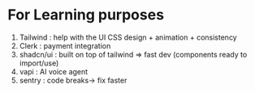 # For Learning purposes

1. Tailwind : help with the UI CSS design + animation + consistency
2. Clerk : payment integration
3. shadcn/ui : built on top of tailwind => fast dev (components ready to import/use)
4. vapi : AI voice agent
5. sentry : code breaks-> fix faster
